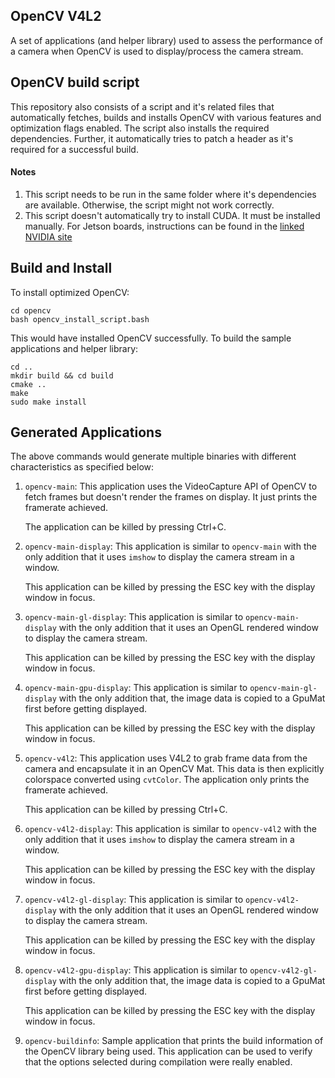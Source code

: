
[//]: #
[//]: # "opencv_v4l2 - Main README.md file"
[//]: #
[//]: # "Copyright (c) 2017-2018, e-con Systems India Pvt. Ltd.  All rights reserved."
[//]: #

## OpenCV V4L2

A set of applications (and helper library) used to assess the performance of a camera
when OpenCV is used to display/process the camera stream.

## OpenCV build script

This repository also consists of a script and it's related files that automatically
fetches, builds and installs OpenCV with various features and optimization
flags enabled. The script also installs the required dependencies. Further,
it automatically tries to patch a header as it's required for a successful build.


#### Notes
1. This script needs to be run in the same folder where it's dependencies are
   available. Otherwise, the script might not work correctly.
2. This script doesn't automatically try to install CUDA. It must be installed
   manually. For Jetson boards, instructions can be found in the
   [linked NVIDIA site](https://docs.nvidia.com/jetpack-l4t/#jetpack/3.3/install.htm%3FTocPath%3D_____3)


## Build and Install
To install optimized OpenCV:

```
cd opencv
bash opencv_install_script.bash
```

This would have installed OpenCV successfully. To build the sample applications and helper library:

```
cd ..
mkdir build && cd build
cmake ..
make
sudo make install
```

## Generated Applications
The above commands would generate multiple binaries with different characteristics as specified below:

1. `opencv-main`: This application uses the VideoCapture API of OpenCV to fetch
   frames but doesn't render the frames on display. It just prints the framerate achieved.

    The application can be killed by pressing Ctrl+C.

2. `opencv-main-display`: This application is similar to `opencv-main` with the only addition that
   it uses `imshow` to display the camera stream in a window.

    This application can be killed by pressing the ESC key with the display window in focus.

3. `opencv-main-gl-display`: This application is similar to `opencv-main-display` with the only addition that
   it uses an OpenGL rendered window to display the camera stream.

    This application can be killed by pressing the ESC key with the display window in focus.

4. `opencv-main-gpu-display`: This application is similar to `opencv-main-gl-display` with the only
   addition that, the image data is copied to a GpuMat first before getting displayed.

    This application can be killed by pressing the ESC key with the display window in focus.

5. `opencv-v4l2`: This application uses V4L2 to grab frame data from the camera and encapsulate it in
   an OpenCV Mat. This data is then explicitly colorspace converted using `cvtColor`. The application only
   prints the framerate achieved.

    This application can be killed by pressing Ctrl+C.

6. `opencv-v4l2-display`: This application is similar to `opencv-v4l2` with the only addition that
   it uses `imshow` to display the camera stream in a window.

    This application can be killed by pressing the ESC key with the display window in focus.

7. `opencv-v4l2-gl-display`: This application is similar to `opencv-v4l2-display` with the only addition that
   it uses an OpenGL rendered window to display the camera stream.

    This application can be killed by pressing the ESC key with the display window in focus.

8. `opencv-v4l2-gpu-display`: This application is similar to `opencv-v4l2-gl-display` with the only
   addition that, the image data is copied to a GpuMat first before getting displayed.

    This application can be killed by pressing the ESC key with the display window in focus.

9. `opencv-buildinfo`: Sample application that prints the build information of the OpenCV library
   being used. This application can be used to verify that the options selected during compilation were
   really enabled.
